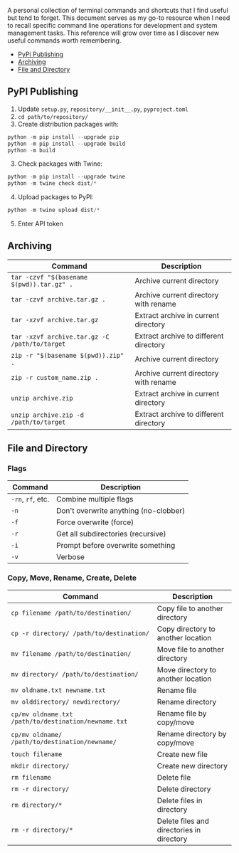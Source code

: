 A personal collection of terminal commands and shortcuts that I find useful but tend to forget. This document serves as my go-to resource when I need to recall specific command line operations for development and system management tasks. This reference will grow over time as I discover new useful commands worth remembering.

- [PyPi Publishing](#pypi-publishing)
- [Archiving](#archiving)
- [File and Directory](#file-and-directory)

## PyPI Publishing
1. Update `setup.py`, `repository/__init__.py`, `pyproject.toml`
2. `cd path/to/repository/`
3. Create distribution packages with:
```python
python -m pip install --upgrade pip
python -m pip install --upgrade build
python -m build
```
3. Check packages with Twine:
```python
python -m pip install --upgrade twine
python -m twine check dist/*
```
4. Upload packages to PyPI:
```python
python -m twine upload dist/*
```
5. Enter API token

## Archiving
| Command                                       | Description                            |
| ----------------------------------------------| -------------------------------------- |
| `tar -czvf "$(basename $(pwd)).tar.gz" .`     | Archive current directory              |
| `tar -czvf archive.tar.gz .`                  | Archive current directory with rename  |
| `tar -xzvf archive.tar.gz`                    | Extract archive in current directory   |
| `tar -xzvf archive.tar.gz -C /path/to/target` | Extract archive to different directory |
| `zip -r "$(basename $(pwd)).zip" .`           | Archive current directory              |
| `zip -r custom_name.zip .`                    | Archive current directory with rename  |
| `unzip archive.zip`                           | Extract archive in current directory   |
| `unzip archive.zip -d /path/to/target`        | Extract archive to different directory |

## File and Directory
### Flags
| Command           | Description                           |
| ----------------- | ------------------------------------- |
| `-rn`, `rf`, etc. | Combine multiple flags                |
| `-n`              | Don't overwrite anything (no-clobber) |
| `-f`              | Force overwrite (force)               |
| `-r`              | Get all subdirectories (recursive)    |
| `-i`              | Prompt before overwrite something     |
| `-v`              | Verbose                               |

### Copy, Move, Rename, Create, Delete
| Command                                              | Description                               |
| ---------------------------------------------------- | ----------------------------------------- |
| `cp filename /path/to/destination/`                  | Copy file to another directory            |
| `cp -r directory/ /path/to/destination/`             | Copy directory to another location        |
| `mv filename /path/to/destination/`                  | Move file to another directory            |
| `mv directory/ /path/to/destination/`                | Move directory to another location        |
| `mv oldname.txt newname.txt`                         | Rename file                               |
| `mv olddirectory/ newdirectory/`                     | Rename directory                          |
| `cp/mv oldname.txt /path/to/destination/newname.txt` | Rename file by copy/move                  |
| `cp/mv oldname/ /path/to/destination/newname/`       | Rename directory by copy/move             |
| `touch filename`                                     | Create new file                           |
| `mkdir directory/`                                   | Create new directory                      |
| `rm filename`                                        | Delete file                               |
| `rm -r directory/`                                   | Delete directory                          |
| `rm directory/*`                                     | Delete files in directory                 |
| `rm -r directory/*`                                  | Delete files and directories in directory |

